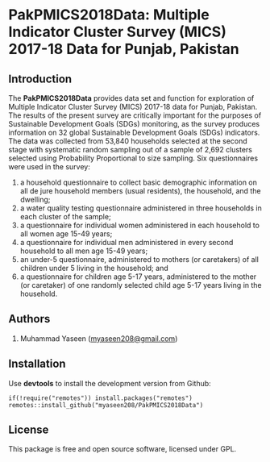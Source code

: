 # PakPMICS2018Data: Multiple Indicator Cluster Survey (MICS) 2017-18 Data for Punjab, Pakistan

## Introduction
The **PakPMICS2018Data** provides data set and function for exploration of Multiple Indicator Cluster Survey (MICS) 2017-18 data for Punjab, Pakistan. The results of the present survey are critically important for the purposes of Sustainable Development Goals (SDGs) monitoring, as the survey produces information on 32 global Sustainable Development Goals (SDGs) indicators. The data was collected from 53,840 households selected at the second stage with systematic random sampling out of a sample of 2,692 clusters selected using Probability Proportional to size sampling. Six questionnaires were used in the survey: 
1. a household questionnaire to collect basic demographic information on all de jure household members (usual residents), the household, and the dwelling; 
2. a water quality testing questionnaire administered in three households in each cluster of the sample; 
3. a questionnaire for individual women administered in each household to all women age 15-49 years; 
4. a questionnaire for individual men administered in every second household to all men age 15-49 years; 
5. an under-5 questionnaire, administered to mothers (or caretakers) of all children under 5 living in the household; and 
6. a questionnaire for children age 5-17 years, administered to the mother (or caretaker) of one randomly selected child age 5-17 years living in the household.


## Authors
1. Muhammad Yaseen (myaseen208@gmail.com)

## Installation
Use **devtools** to install the development version from Github:

```{r}
if(!require("remotes")) install.packages("remotes")
remotes::install_github("myaseen208/PakPMICS2018Data")
```

## License
This package is free and open source software, licensed under GPL.
